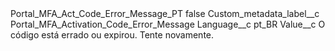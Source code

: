 <?xml version="1.0" encoding="UTF-8"?>
<CustomMetadata xmlns="http://soap.sforce.com/2006/04/metadata" xmlns:xsi="http://www.w3.org/2001/XMLSchema-instance" xmlns:xsd="http://www.w3.org/2001/XMLSchema">
    <label>Portal_MFA_Act_Code_Error_Message_PT</label>
    <protected>false</protected>
    <values>
        <field>Custom_metadata_label__c</field>
        <value xsi:type="xsd:string">Portal_MFA_Activation_Code_Error_Message</value>
    </values>
    <values>
        <field>Language__c</field>
        <value xsi:type="xsd:string">pt_BR</value>
    </values>
    <values>
        <field>Value__c</field>
        <value xsi:type="xsd:string">O código está errado ou expirou. Tente novamente.</value>
    </values>
</CustomMetadata>
